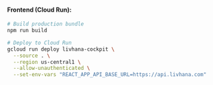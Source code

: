 #### **Frontend (Cloud Run):**

```bash
# Build production bundle
npm run build

# Deploy to Cloud Run
gcloud run deploy livhana-cockpit \
  --source . \
  --region us-central1 \
  --allow-unauthenticated \
  --set-env-vars "REACT_APP_API_BASE_URL=https://api.livhana.com"
```
